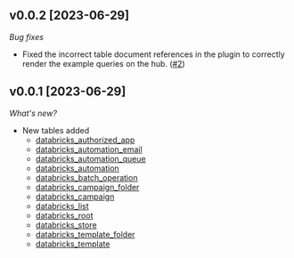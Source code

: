 ## v0.0.2 [2023-06-29]

_Bug fixes_

- Fixed the incorrect table document references in the plugin to correctly render the example queries on the hub. ([#2](https://github.com/turbot/steampipe-plugin-databricks/pull/2))

## v0.0.1 [2023-06-29]

_What's new?_

- New tables added
  - [databricks_authorized_app](https://hub.steampipe.io/plugins/turbot/databricks/tables/databricks_authorized_app)
  - [databricks_automation_email](https://hub.steampipe.io/plugins/turbot/databricks/tables/databricks_automation_email)
  - [databricks_automation_queue](https://hub.steampipe.io/plugins/turbot/databricks/tables/databricks_automation_queue)
  - [databricks_automation](https://hub.steampipe.io/plugins/turbot/databricks/tables/databricks_automation)
  - [databricks_batch_operation](https://hub.steampipe.io/plugins/turbot/databricks/tables/databricks_batch_operation)
  - [databricks_campaign_folder](https://hub.steampipe.io/plugins/turbot/databricks/tables/databricks_campaign_folder)
  - [databricks_campaign](https://hub.steampipe.io/plugins/turbot/databricks/tables/databricks_campaign)
  - [databricks_list](https://hub.steampipe.io/plugins/turbot/databricks/tables/databricks_list)
  - [databricks_root](https://hub.steampipe.io/plugins/turbot/databricks/tables/databricks_root)
  - [databricks_store](https://hub.steampipe.io/plugins/turbot/databricks/tables/databricks_store)
  - [databricks_template_folder](https://hub.steampipe.io/plugins/turbot/databricks/tables/databricks_template_folder)
  - [databricks_template](https://hub.steampipe.io/plugins/turbot/databricks/tables/databricks_template)
